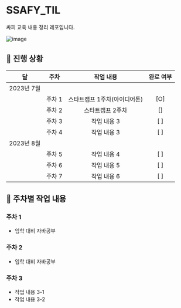 # SSAFY_TIL
싸피 교육 내용 정리 레포입니다.

![image](https://github.com/SeokJuGo/SSAFY_TIL/assets/116260619/ad19ecce-b674-4813-85b0-27ee3f4aab35)

 
## 🚟 진행 상황

|     달      |     주차     |     작업 내용      | 완료 여부 |
| :---------: | :---------: | :----------------: | :-------: |
|   2023년 7월 |             |                    |           |
|             |     주차 1   | 스타트캠프 1주차(아이디어톤)        |    [O]    |
|             |     주차 2   | 스타트캠프 2주차        |    []    |
|             |     주차 3   | 작업 내용 3        |    [ ]    |
|             |     주차 4   | 작업 내용 3        |    [ ]    |
|   2023년 8월 |             |                    |           |
|             |     주차 5   | 작업 내용 4        |    [ ]    |
|             |     주차 6   | 작업 내용 5        |    [ ]    |
|             |     주차 7   | 작업 내용 6        |    [ ]    |

 
## 🏃 주차별 작업 내용

### 주차 1 

- 입학 대비 자바공부

### 주차 2

- 입학 대비 자바공부

### 주차 3

- 작업 내용 3-1
- 작업 내용 3-2

